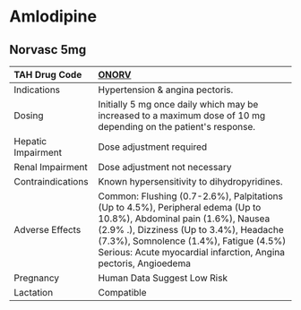 # Amlodipine

## Norvasc 5mg

| TAH Drug Code      | [ONORV](https://www.tahsda.org.tw/drugs/hissearch.php?drug_code=ONORV)                                                                                                                                                                                                       |
|:-------------------|:-----------------------------------------------------------------------------------------------------------------------------------------------------------------------------------------------------------------------------------------------------------------------------|
| Indications        | Hypertension & angina pectoris.                                                                                                                                                                                                                                              |
| Dosing             | Initially 5 mg once daily which may be increased to a maximum dose of 10 mg depending on the patient's response.                                                                                                                                                             |
| Hepatic Impairment | Dose adjustment required                                                                                                                                                                                                                                                     |
| Renal Impairment   | Dose adjustment not necessary                                                                                                                                                                                                                                                |
| Contraindications  | Known hypersensitivity to dihydropyridines.                                                                                                                                                                                                                                  |
| Adverse Effects    | Common: Flushing (0.7-2.6%), Palpitations (Up to 4.5%), Peripheral edema (Up to 10.8%), Abdominal pain (1.6%), Nausea (2.9% .), Dizziness (Up to 3.4%), Headache (7.3%), Somnolence (1.4%), Fatigue (4.5%) Serious: Acute myocardial infarction, Angina pectoris, Angioedema |
| Pregnancy          | Human Data Suggest Low Risk                                                                                                                                                                                                                                                  |
| Lactation          | Compatible                                                                                                                                                                                                                                                                   |

